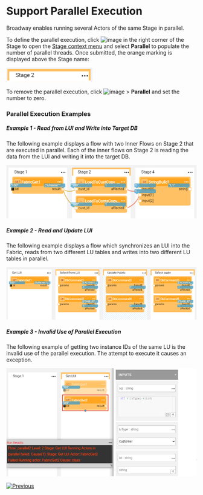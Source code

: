 # Support Parallel Execution

Broadway enables running several Actors of the same Stage in parallel.

To define the parallel execution, click ![image](images/99_19_dots.PNG) in the right corner of the Stage to open the [Stage context menu](18_broadway_flow_window.md#stage-context-menu) and select **Parallel** to populate the number of parallel threads. Once submitted, the orange marking is displayed above the Stage name:

<img src="images/99_19_parallel_01.PNG" alt="Parallel" />

To remove the parallel execution, click ![image](images/99_19_dots.PNG) > **Parallel** and set the number to zero. 

### Parallel Execution Examples

##### Example 1 - Read from LUI and Write into Target DB

The following example displays a flow with two Inner Flows on Stage 2 that are executed in parallel. Each of the inner flows on Stage 2 is reading the data from the LUI and writing it into the target DB.

<img src="images/99_19_parallel_02.PNG" alt="Parallel" />

##### Example 2 - Read and Update LUI

The following example displays a flow which synchronizes an LUI into the Fabric, reads from two different LU tables and writes into two different LU tables in parallel. 

<img src="images/99_19_parallel_03.PNG" alt="Parallel" />

##### Example 3 - Invalid Use of Parallel Execution

The following example of getting two instance IDs of the same LU is the invalid use of the parallel execution. The attempt to execute it causes an exception. 

<img src="images/99_19_parallel_04.PNG" alt="Parallel" />

[![Previous](/articles/images/Previous.png)](29_recovery_point.md)
